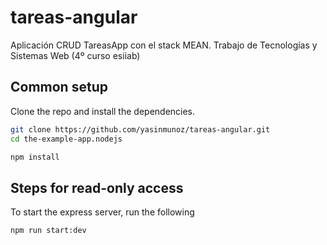 # tareas-angular
Aplicación CRUD TareasApp con el stack MEAN. Trabajo de Tecnologías y Sistemas Web (4º curso esiiab)
## Common setup

Clone the repo and install the dependencies.

```bash
git clone https://github.com/yasinmunoz/tareas-angular.git
cd the-example-app.nodejs
```

```bash
npm install
```

## Steps for read-only access

To start the express server, run the following

```bash
npm run start:dev
```
